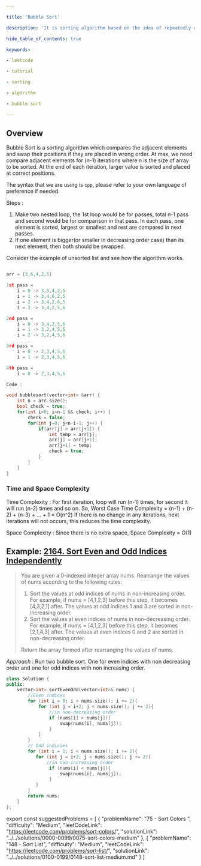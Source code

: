 ```yaml
---

title: 'Bubble Sort'

description: 'It is sorting algorithm based on the idea of repeatedly comparing pairs of adjacent elements and then swapping their positions if they exist in the wrong order.'

hide_table_of_contents: true

keywords:

- leetcode

- tutorial

- sorting

- algorithm

- bubble sort

---
```


  

<TutorialAuthors  names="@RadhikaChhabra17"/>

  

## Overview

  

Bubble Sort is a sorting algorithm which compares the adjacent elements and swap their positions if they are placed in wrong order. At max, we need compare adjacent elements for (n-1) iterations where n is the size of array to be sorted. At the end of each iteration, larger value is sorted and placed at correct positions.

  

The syntax that we are using is `cpp`, please refer to your own language of preference if needed.

Steps :
1. Make two nested loop, the 1st loop would be for passes, total n-1 pass and second would be for comparison in that pass. In each pass, one element is sorted, largest or smallest and rest are compared in next passes.
2. If one element is bigger(or smaller in decreasing order case) than its next element, then both should be swapped. 


  

Consider the example of unsorted list and see how the algorithm works.

  

```c++

arr = {3,6,4,2,5}

1st pass =
	i = 0 -> 3,6,4,2,5
	i = 1 -> 3,4,6,2,5
	i = 2 -> 3,4,2,6,5
	i = 3 -> 3,4,2,5,6

2nd pass = 
	i = 0 -> 3,4,2,5,6
	i = 1 -> 3,2,4,5,6
	i = 2 -> 3,2,4,5,6

3rd pass = 
	i = 0 -> 2,3,4,5,6
	i = 1 -> 2,3,4,5,6

4th pass =
	i = 0 -> 2,3,4,5,6

Code :

void bubblesort(vector<int> &arr) {
	int n = arr.size();
	bool check = true;
	for(int i=0; i<n-1 && check; i++) {
		check = false;
		for(int j=0; j<n-i-1; j++) {
			if(arr[j] > arr[j+1]) {
				int temp = arr[j];
				arr[j] = arr[j+1];
				arr[j+1] = temp;
				check = true;
			}
		}
	}
}

```
### Time and Space Complexity

Time Complexity :
For first iteration, loop will run (n-1) times, for second it will run (n-2) times and so on.
So, Worst Case Time Complexity = (n-1) + (n-2) + (n-3) + ... + 1 = O(n^2)
If there is no change in any iterations, next iterations will not occurs, this reduces the time complexity.

Space Complexity :
Since there is no extra space, Space Complexity = O(1)

## Example: [2164. Sort Even and Odd Indices Independently](https://leetcode.com/problems/sort-even-and-odd-indices-independently/)

> You are given a 0-indexed integer array nums. Rearrange the values of nums according to the following rules:
>  1. Sort the values at odd indices of nums in non-increasing order. For example, if nums = [4,1,2,3] before this step, it becomes [4,3,2,1] after. The values at odd indices 1 and 3 are sorted in non-increasing order.
>  2. Sort the values at even indices of nums in non-decreasing order. For example, if nums = [4,1,2,3] before this step, it becomes [2,1,4,3] after. The values at even indices 0 and 2 are sorted in non-decreasing order.
>
>Return the array formed after rearranging the values of nums.

*Approach* : Run two bubble sort. One for even indices with non decreasing order and one for odd indices with non increasing order.

```c++
class Solution {
public:
    vector<int> sortEvenOdd(vector<int>& nums) {
        //Even indices
        for (int i = 0; i < nums.size(); i += 2){
            for (int j = i+2; j < nums.size(); j += 2){
                //in non-decreasing order
                if (nums[i] > nums[j]){
                    swap(nums[i], nums[j]);
                }
            }
        }
        // Odd indicies
        for (int i = 1; i < nums.size(); i += 2){
           for (int j = i+2; j < nums.size(); j += 2){
               //in non-increasing order
                if (nums[i] < nums[j]){
                    swap(nums[i], nums[j]);
                }
           }
        }
        return nums;
    }
};
```

export const suggestedProblems = [
  {
    "problemName": "75 -  Sort Colors ",
    "difficulty": "Medium",
    "leetCodeLink": "https://leetcode.com/problems/sort-colors/",
    "solutionLink": "../../solutions/0000-0099/0075-sort-colors-medium"
  },
  {
    "problemName": "148 - Sort List",
    "difficulty": "Medium",
    "leetCodeLink": "https://leetcode.com/problems/sort-list/",
    "solutionLink": "../../solutions/0100-0199/0148-sort-list-medium.md"
  }
]

<Table title="Suggested Problems" data={suggestedProblems} />
